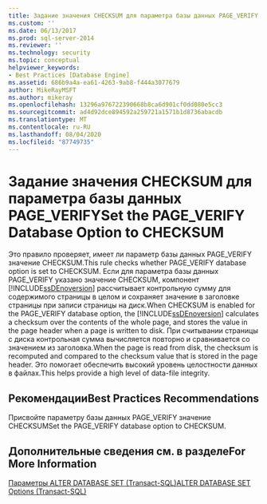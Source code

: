 ```yaml
---
title: Задание значения CHECKSUM для параметра базы данных PAGE_VERIFY | Документация Майкрософт
ms.custom: ''
ms.date: 06/13/2017
ms.prod: sql-server-2014
ms.reviewer: ''
ms.technology: security
ms.topic: conceptual
helpviewer_keywords:
- Best Practices [Database Engine]
ms.assetid: 686b9a4a-ea61-4263-9ab8-f444a3077679
author: MikeRayMSFT
ms.author: mikeray
ms.openlocfilehash: 13296a976722390668b8ca6d901cf0dd080e5cc3
ms.sourcegitcommit: ad4d92dce894592a259721a1571b1d8736abacdb
ms.translationtype: MT
ms.contentlocale: ru-RU
ms.lasthandoff: 08/04/2020
ms.locfileid: "87749735"
---
```

# <a name="set-the-page_verify-database-option-to-checksum"></a><span data-ttu-id="91e35-102">Задание значения CHECKSUM для параметра базы данных PAGE_VERIFY</span><span class="sxs-lookup"><span data-stu-id="91e35-102">Set the PAGE_VERIFY Database Option to CHECKSUM</span></span>
  <span data-ttu-id="91e35-103">Это правило проверяет, имеет ли параметр базы данных PAGE_VERIFY значение CHECKSUM.</span><span class="sxs-lookup"><span data-stu-id="91e35-103">This rule checks whether PAGE_VERIFY database option is set to CHECKSUM.</span></span> <span data-ttu-id="91e35-104">Если для параметра базы данных PAGE_VERIFY указано значение CHECKSUM, компонент [!INCLUDE[ssDEnoversion](../../includes/ssdenoversion-md.md)] рассчитывает контрольную сумму для содержимого страницы в целом и сохраняет значение в заголовке страницы при записи страницы на диск.</span><span class="sxs-lookup"><span data-stu-id="91e35-104">When CHECKSUM is enabled for the PAGE_VERIFY database option, the [!INCLUDE[ssDEnoversion](../../includes/ssdenoversion-md.md)] calculates a checksum over the contents of the whole page, and stores the value in the page header when a page is written to disk.</span></span> <span data-ttu-id="91e35-105">При считывании страницы с диска контрольная сумма вычисляется повторно и сравнивается со значением из заголовка.</span><span class="sxs-lookup"><span data-stu-id="91e35-105">When the page is read from disk, the checksum is recomputed and compared to the checksum value that is stored in the page header.</span></span> <span data-ttu-id="91e35-106">Это помогает обеспечить высокий уровень целостности данных в файлах.</span><span class="sxs-lookup"><span data-stu-id="91e35-106">This helps provide a high level of data-file integrity.</span></span>  
  
## <a name="best-practices-recommendations"></a><span data-ttu-id="91e35-107">Рекомендации</span><span class="sxs-lookup"><span data-stu-id="91e35-107">Best Practices Recommendations</span></span>  
 <span data-ttu-id="91e35-108">Присвойте параметру базы данных PAGE_VERIFY значение CHECKSUM</span><span class="sxs-lookup"><span data-stu-id="91e35-108">Set the PAGE_VERIFY database option to CHECKSUM.</span></span>  
  
## <a name="for-more-information"></a><span data-ttu-id="91e35-109">Дополнительные сведения см. в разделе</span><span class="sxs-lookup"><span data-stu-id="91e35-109">For More Information</span></span>  
 [<span data-ttu-id="91e35-110">Параметры ALTER DATABASE SET &#40;Transact-SQL&#41;</span><span class="sxs-lookup"><span data-stu-id="91e35-110">ALTER DATABASE SET Options &#40;Transact-SQL&#41;</span></span>](/sql/t-sql/statements/alter-database-transact-sql-set-options)  
  
  
